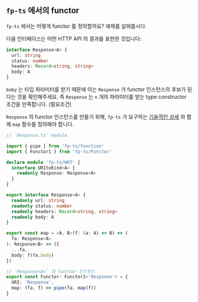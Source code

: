 ## `fp-ts` 에서의 functor

`fp-ts` 에서는 어떻게 functor 를 정의할까요? 예제를 살펴봅시다.

다음 인터페이스는 어떤 HTTP API 의 결과를 표현한 것입니다:

```typescript
interface Response<A> {
  url: string
  status: number
  headers: Record<string, string>
  body: A
}
```

`boby` 는 타입 파라미터를 받기 때문에 이는 `Response` 가 functor 인스턴스의 후보가 된다는 것을 확인해주세요. 즉 `Response` 는 `n` 개의 파라미터를 받는 type constructor 조건을 만족합니다. (필요조건)

`Response` 의 functor 인스턴스를 만들기 위해, `fp-ts` 가 요구하는 [기술적인 상세](https://gcanti.github.io/fp-ts/recipes/HKT.html) 와 함께 `map` 함수를 정의해야 합니다.

```typescript
// `Response.ts` module

import { pipe } from 'fp-ts/function'
import { Functor1 } from 'fp-ts/Functor'

declare module 'fp-ts/HKT' {
  interface URItoKind<A> {
    readonly Response: Response<A>
  }
}

export interface Response<A> {
  readonly url: string
  readonly status: number
  readonly headers: Record<string, string>
  readonly body: A
}

export const map = <A, B>(f: (a: A) => B) => (
  fa: Response<A>
): Response<B> => ({
  ...fa,
  body: f(fa.body)
})

// `Response<A>` 의 functor 인스턴스
export const Functor: Functor1<'Response'> = {
  URI: 'Response',
  map: (fa, f) => pipe(fa, map(f))
}
```
